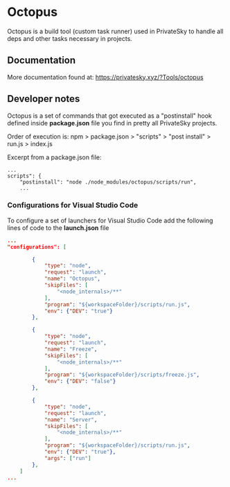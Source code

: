# Octopus
Octopus is a build tool (custom task runner) used in PrivateSky to handle all deps and other tasks necessary in projects.

## Documentation


More documentation found at: https://privatesky.xyz/?Tools/octopus

## Developer notes

Octopus is a set of commands that got executed as a "postinstall" hook defined inside **package.json** file you find in pretty all PrivateSky projects.

Order of execution is: npm > package.json > "scripts" > "post install" > run.js > index.js

Excerpt from a package.json file: 
```
...
scripts": {
    "postinstall": "node ./node_modules/octopus/scripts/run",
    ...
```

### Configurations for Visual Studio Code

To configure a set of launchers for Visual Studio Code add the following lines of code to the **launch.json** file

```json
...
"configurations": [

        {
            "type": "node",
            "request": "launch",
            "name": "Octopus",
            "skipFiles": [
                "<node_internals>/**"
            ],
            "program": "${workspaceFolder}/scripts/run.js",
            "env": {"DEV": "true"}
        },

        {
            "type": "node",
            "request": "launch",
            "name": "Freeze",
            "skipFiles": [
                "<node_internals>/**"
            ],
            "program": "${workspaceFolder}/scripts/freeze.js",
            "env": {"DEV": "false"}
        },

        {
            "type": "node",
            "request": "launch",
            "name": "Server",
            "skipFiles": [
                "<node_internals>/**"
            ],
            "program": "${workspaceFolder}/scripts/run.js",
            "env": {"DEV": "true"},
            "args": ["run"]
        },        
    ]
...
```




